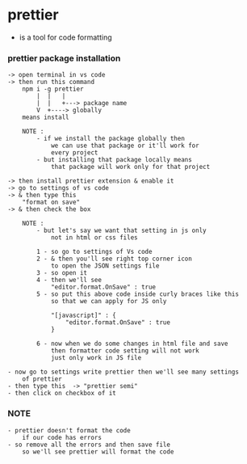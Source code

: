 # prettier 

- is a tool for code formatting
  
### prettier package installation

    -> open terminal in vs code 
    -> then run this command 
        npm i -g prettier 
            |  |   |
            |  |   +---> package name
            V  +----> globally
        means install

        NOTE : 
            - if we install the package globally then
                we can use that package or it'll work for
                every project
            - but installing that package locally means 
                that package will work only for that project

    -> then install prettier extension & enable it
    -> go to settings of vs code 
    -> & then type this
        "format on save"
    -> & then check the box 

        NOTE : 
            - but let's say we want that setting in js only
                not in html or css files

            1 - so go to settings of Vs code 
            2 - & then you'll see right top corner icon
                to open the JSON settings file
            3 - so open it 
            4 - then we'll see 
                "editor.format.OnSave" : true
            5 - so put this above code inside curly braces like this
                so that we can apply for JS only

                "[javascript]" : {
                    "editor.format.OnSave" : true
                } 

            6 - now when we do some changes in html file and save 
                then formatter code setting will not work 
                just only work in JS file
        
    - now go to settings write prettier then we'll see many settings
        of prettier
    - then type this  -> "prettier semi"
    - then click on checkbox of it


### NOTE 

    - prettier doesn't format the code 
        if our code has errors 
    - so remove all the errors and then save file 
        so we'll see prettier will format the code